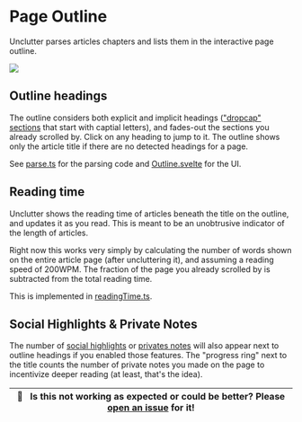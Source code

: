 # Page Outline

Unclutter parses articles chapters and lists them in the interactive page outline.

![](../source/../media/clips/outline.gif)

## Outline headings

The outline considers both explicit and implicit headings (["dropcap" sections](https://www.newyorker.com/magazine/2018/11/12/why-doctors-hate-their-computers) that start with captial letters), and fades-out the sections you already scrolled by. Click on any heading to jump to it. The outline shows only the article title if there are no detected headings for a page.

See [parse.ts](https://github.com/lindylearn/unclutter/blob/main/source/overlay/outline/parse.ts) for the parsing code and [Outline.svelte](https://github.com/lindylearn/unclutter/blob/main/source/overlay/outline/Outline.svelte) for the UI.

## Reading time

Unclutter shows the reading time of articles beneath the title on the outline, and updates it as you read. This is meant to be an unobtrusive indicator of the length of articles.

Right now this works very simply by calculating the number of words shown on the entire article page (after uncluttering it), and assuming a reading speed of 200WPM. The fraction of the page you already scrolled by is subtracted from the total reading time.

This is implemented in [readingTime.ts](https://github.com/lindylearn/unclutter/blob/main/source/content-script/modifications/DOM/readingTime.ts).

## Social Highlights & Private Notes

The number of [social highlights](https://github.com/lindylearn/unclutter/blob/main/docs/social-highlights.md) or [privates notes](https://github.com/lindylearn/unclutter/blob/main/docs/annotations.md) will also appear next to outline headings if you enabled those features. The "progress ring" next to the title counts the number of private notes you made on the page to incentivize deeper reading (at least, that's the idea).

| 🐛     **Is this not working as expected or could be better? Please [open an issue](https://github.com/lindylearn/unclutter/issues/new) for it!** |
| ------------------------------------------------------------------------------------------------------------------------------------------------- |
